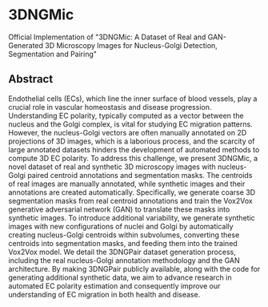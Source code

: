# 3DNGMic
Official Implementation of "3DNGMic: A Dataset of Real and GAN-Generated 3D Microscopy Images for Nucleus-Golgi Detection, Segmentation and Pairing"

## Abstract

Endothelial cells (ECs), which line the inner surface of blood vessels, play a crucial role in vascular homeostasis and disease progression. Understanding EC polarity, typically computed as a vector between the nucleus and the Golgi complex, is vital for studying EC migration patterns. However, the nucleus-Golgi vectors are often manually annotated on 2D projections of 3D images, which is a laborious process, and the scarcity of large annotated datasets hinders the development of automated methods to compute 3D EC polarity. To address this challenge, we present 3DNGMic, a novel dataset of real and synthetic 3D microscopy images with nucleus-Golgi paired centroid annotations and segmentation masks. The centroids of real images are manually annotated, while synthetic images and their annotations are created automatically. Specifically, we generate coarse 3D segmentation masks from real centroid annotations and train the Vox2Vox generative adversarial network (GAN) to translate these masks into synthetic images. To introduce additional variability, we generate synthetic images with new configurations of nuclei and Golgi by automatically creating nucleus-Golgi centroids within subvolumes, converting these centroids into segmentation masks, and feeding them into the trained Vox2Vox model. We detail the 3DNGPair dataset generation process, including the real nucleus-Golgi annotation methodology and the GAN architecture. By making 3DNGPair publicly available, along with the code for generating additional synthetic data, we aim to advance research in automated EC polarity estimation and consequently improve our understanding of EC migration in both health and disease.
